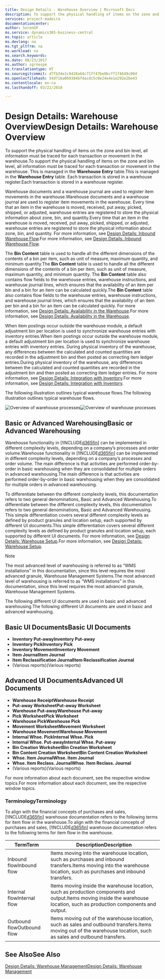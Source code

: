 ```yaml
---
title: Design Details - Warehouse Overview | Microsoft Docs
description: To support the physical handling of items on the zone and bin level, all information must be traced for each transaction or movement in the warehouse. This is managed in the **Warehouse Entry** table. Each transaction is stored in a warehouse register.
services: project-madeira
documentationcenter: 
author: SorenGP
ms.service: dynamics365-business-central
ms.topic: article
ms.devlang: na
ms.tgt_pltfrm: na
ms.workload: na
ms.search.keywords: 
ms.date: 08/23/2017
ms.author: sgroespe
ms.translationtype: HT
ms.sourcegitcommit: d7fb34e1c9428a64c71ff47be8bcff174649c00d
ms.openlocfilehash: 54d716a069384bf4acdc5c0e24e4e1e292e2be43
ms.contentlocale: en-ca
ms.lasthandoff: 03/22/2018

---
```

# <a name="design-details-warehouse-overview"></a><span data-ttu-id="04a86-105">Design Details: Warehouse Overview</span><span class="sxs-lookup"><span data-stu-id="04a86-105">Design Details: Warehouse Overview</span></span>
<span data-ttu-id="04a86-106">To support the physical handling of items on the zone and bin level, all information must be traced for each transaction or movement in the warehouse.</span><span class="sxs-lookup"><span data-stu-id="04a86-106">To support the physical handling of items on the zone and bin level, all information must be traced for each transaction or movement in the warehouse.</span></span> <span data-ttu-id="04a86-107">This is managed in the **Warehouse Entry** table.</span><span class="sxs-lookup"><span data-stu-id="04a86-107">This is managed in the **Warehouse Entry** table.</span></span> <span data-ttu-id="04a86-108">Each transaction is stored in a warehouse register.</span><span class="sxs-lookup"><span data-stu-id="04a86-108">Each transaction is stored in a warehouse register.</span></span>  

<span data-ttu-id="04a86-109">Warehouse documents and a warehouse journal are used to register item movements in the warehouse.</span><span class="sxs-lookup"><span data-stu-id="04a86-109">Warehouse documents and a warehouse journal are used to register item movements in the warehouse.</span></span> <span data-ttu-id="04a86-110">Every time that an item in the warehouse is moved, received, put away, picked, shipped, or adjusted, warehouse entries are registered to store the physical information about zone, bin, and quantity.</span><span class="sxs-lookup"><span data-stu-id="04a86-110">Every time that an item in the warehouse is moved, received, put away, picked, shipped, or adjusted, warehouse entries are registered to store the physical information about zone, bin, and quantity.</span></span> <span data-ttu-id="04a86-111">For more information, see [Design Details: Inbound Warehouse Flow](design-details-outbound-warehouse-flow.md).</span><span class="sxs-lookup"><span data-stu-id="04a86-111">For more information, see [Design Details: Inbound Warehouse Flow](design-details-outbound-warehouse-flow.md).</span></span>  

<span data-ttu-id="04a86-112">The **Bin Content** table is used to handle all the different dimensions of the contents of a bin per item, such as unit of measure, maximum quantity, and minimum quantity.</span><span class="sxs-lookup"><span data-stu-id="04a86-112">The **Bin Content** table is used to handle all the different dimensions of the contents of a bin per item, such as unit of measure, maximum quantity, and minimum quantity.</span></span> <span data-ttu-id="04a86-113">The **Bin Content** table also contains flow fields to the warehouse entries, warehouse instructions, and warehouse journal lines, which ensures that the availability of an item per bin and a bin for an item can be calculated quickly.</span><span class="sxs-lookup"><span data-stu-id="04a86-113">The **Bin Content** table also contains flow fields to the warehouse entries, warehouse instructions, and warehouse journal lines, which ensures that the availability of an item per bin and a bin for an item can be calculated quickly.</span></span> <span data-ttu-id="04a86-114">For more information, see [Design Details: Availability in the Warehouse](design-details-availability-in-the-warehouse.md).</span><span class="sxs-lookup"><span data-stu-id="04a86-114">For more information, see [Design Details: Availability in the Warehouse](design-details-availability-in-the-warehouse.md).</span></span>  

<span data-ttu-id="04a86-115">When item postings occur outside the warehouse module, a default adjustment bin per location is used to synchronize warehouse entries with inventory entries.</span><span class="sxs-lookup"><span data-stu-id="04a86-115">When item postings occur outside the warehouse module, a default adjustment bin per location is used to synchronize warehouse entries with inventory entries.</span></span> <span data-ttu-id="04a86-116">During physical inventory of the warehouse, any differences between the calculated and counted quantities are recorded in the adjustment bin and then posted as correcting item ledger entries.</span><span class="sxs-lookup"><span data-stu-id="04a86-116">During physical inventory of the warehouse, any differences between the calculated and counted quantities are recorded in the adjustment bin and then posted as correcting item ledger entries.</span></span> <span data-ttu-id="04a86-117">For more information, see [Design Details: Integration with Inventory](design-details-integration-with-inventory.md).</span><span class="sxs-lookup"><span data-stu-id="04a86-117">For more information, see [Design Details: Integration with Inventory](design-details-integration-with-inventory.md).</span></span>  

<span data-ttu-id="04a86-118">The following illustration outlines typical warehouse flows.</span><span class="sxs-lookup"><span data-stu-id="04a86-118">The following illustration outlines typical warehouse flows.</span></span>  

<span data-ttu-id="04a86-119">![Overview of warehouse processes](media/design_details_warehouse_management_overview.png "design_details_warehouse_management_overview")</span><span class="sxs-lookup"><span data-stu-id="04a86-119">![Overview of warehouse processes](media/design_details_warehouse_management_overview.png "design_details_warehouse_management_overview")</span></span>  

## <a name="basic-or-advanced-warehousing"></a><span data-ttu-id="04a86-120">Basic or Advanced Warehousing</span><span class="sxs-lookup"><span data-stu-id="04a86-120">Basic or Advanced Warehousing</span></span>  
<span data-ttu-id="04a86-121">Warehouse functionality in [!INCLUDE[d365fin](includes/d365fin_md.md)] can be implemented in different complexity levels, depending on a company’s processes and order volume.</span><span class="sxs-lookup"><span data-stu-id="04a86-121">Warehouse functionality in [!INCLUDE[d365fin](includes/d365fin_md.md)] can be implemented in different complexity levels, depending on a company’s processes and order volume.</span></span> <span data-ttu-id="04a86-122">The main difference is that activities are performed order-by-order in basic warehousing when they are consolidated for multiple orders in advanced warehousing.</span><span class="sxs-lookup"><span data-stu-id="04a86-122">The main difference is that activities are performed order-by-order in basic warehousing when they are consolidated for multiple orders in advanced warehousing.</span></span>  

 <span data-ttu-id="04a86-123">To differentiate between the different complexity levels, this documentation refers to two general denominations, Basic and Advanced Warehousing.</span><span class="sxs-lookup"><span data-stu-id="04a86-123">To differentiate between the different complexity levels, this documentation refers to two general denominations, Basic and Advanced Warehousing.</span></span> <span data-ttu-id="04a86-124">This simple differentiation covers several different complexity levels as defined by product granules and location setup, each supported by different UI documents.</span><span class="sxs-lookup"><span data-stu-id="04a86-124">This simple differentiation covers several different complexity levels as defined by product granules and location setup, each supported by different UI documents.</span></span> <span data-ttu-id="04a86-125">For more information, see [Design Details: Warehouse Setup](design-details-warehouse-setup.md).</span><span class="sxs-lookup"><span data-stu-id="04a86-125">For more information, see [Design Details: Warehouse Setup](design-details-warehouse-setup.md).</span></span>  

> [!NOTE]  
>  <span data-ttu-id="04a86-126">The most advanced level of warehousing is referred to as “WMS installations” in this documentation, since this level requires the most advanced granule, Warehouse Management Systems.</span><span class="sxs-lookup"><span data-stu-id="04a86-126">The most advanced level of warehousing is referred to as “WMS installations” in this documentation, since this level requires the most advanced granule, Warehouse Management Systems.</span></span>  

 <span data-ttu-id="04a86-127">The following different UI documents are used in basic and advanced warehousing.</span><span class="sxs-lookup"><span data-stu-id="04a86-127">The following different UI documents are used in basic and advanced warehousing.</span></span>  

## <a name="basic-ui-documents"></a><span data-ttu-id="04a86-128">Basic UI Documents</span><span class="sxs-lookup"><span data-stu-id="04a86-128">Basic UI Documents</span></span>  

-   <span data-ttu-id="04a86-129">**Inventory Put-away**</span><span class="sxs-lookup"><span data-stu-id="04a86-129">**Inventory Put-away**</span></span>  
-   <span data-ttu-id="04a86-130">**Inventory Pick**</span><span class="sxs-lookup"><span data-stu-id="04a86-130">**Inventory Pick**</span></span>  
-   <span data-ttu-id="04a86-131">**Inventory Movement**</span><span class="sxs-lookup"><span data-stu-id="04a86-131">**Inventory Movement**</span></span>  
-   <span data-ttu-id="04a86-132">**Item Journal**</span><span class="sxs-lookup"><span data-stu-id="04a86-132">**Item Journal**</span></span>  
-   <span data-ttu-id="04a86-133">**Item Reclassification Journal**</span><span class="sxs-lookup"><span data-stu-id="04a86-133">**Item Reclassification Journal**</span></span>  
-   <span data-ttu-id="04a86-134">(Various reports)</span><span class="sxs-lookup"><span data-stu-id="04a86-134">(Various reports)</span></span>  

## <a name="advanced-ui-documents"></a><span data-ttu-id="04a86-135">Advanced UI Documents</span><span class="sxs-lookup"><span data-stu-id="04a86-135">Advanced UI Documents</span></span>  

-   <span data-ttu-id="04a86-136">**Warehouse Receipt**</span><span class="sxs-lookup"><span data-stu-id="04a86-136">**Warehouse Receipt**</span></span>  
-   <span data-ttu-id="04a86-137">**Put-away Worksheet**</span><span class="sxs-lookup"><span data-stu-id="04a86-137">**Put-away Worksheet**</span></span>  
-   <span data-ttu-id="04a86-138">**Warehouse Put-away**</span><span class="sxs-lookup"><span data-stu-id="04a86-138">**Warehouse Put-away**</span></span>  
-   <span data-ttu-id="04a86-139">**Pick Worksheet**</span><span class="sxs-lookup"><span data-stu-id="04a86-139">**Pick Worksheet**</span></span>  
-   <span data-ttu-id="04a86-140">**Warehouse Pick**</span><span class="sxs-lookup"><span data-stu-id="04a86-140">**Warehouse Pick**</span></span>  
-   <span data-ttu-id="04a86-141">**Movement Worksheet**</span><span class="sxs-lookup"><span data-stu-id="04a86-141">**Movement Worksheet**</span></span>  
-   <span data-ttu-id="04a86-142">**Warehouse Movement**</span><span class="sxs-lookup"><span data-stu-id="04a86-142">**Warehouse Movement**</span></span>  
-   <span data-ttu-id="04a86-143">**Internal Whse. Pick**</span><span class="sxs-lookup"><span data-stu-id="04a86-143">**Internal Whse. Pick**</span></span>  
-   <span data-ttu-id="04a86-144">**Internal Whse. Put-away**</span><span class="sxs-lookup"><span data-stu-id="04a86-144">**Internal Whse. Put-away**</span></span>  
-   <span data-ttu-id="04a86-145">**Bin Creation Worksheet**</span><span class="sxs-lookup"><span data-stu-id="04a86-145">**Bin Creation Worksheet**</span></span>  
-   <span data-ttu-id="04a86-146">**Bin Content Creation Worksheet**</span><span class="sxs-lookup"><span data-stu-id="04a86-146">**Bin Content Creation Worksheet**</span></span>  
-   <span data-ttu-id="04a86-147">**Whse. Item Journal**</span><span class="sxs-lookup"><span data-stu-id="04a86-147">**Whse. Item Journal**</span></span>  
-   <span data-ttu-id="04a86-148">**Whse. Item Reclass. Journal**</span><span class="sxs-lookup"><span data-stu-id="04a86-148">**Whse. Item Reclass. Journal**</span></span>  
-   <span data-ttu-id="04a86-149">(Various reports)</span><span class="sxs-lookup"><span data-stu-id="04a86-149">(Various reports)</span></span>  

<span data-ttu-id="04a86-150">For more information about each document, see the respective window topics.</span><span class="sxs-lookup"><span data-stu-id="04a86-150">For more information about each document, see the respective window topics.</span></span>  

### <a name="terminology"></a><span data-ttu-id="04a86-151">Terminology</span><span class="sxs-lookup"><span data-stu-id="04a86-151">Terminology</span></span>  
<span data-ttu-id="04a86-152">To align with the financial concepts of purchases and sales, [!INCLUDE[d365fin](includes/d365fin_md.md)] warehouse documentation refers to the following terms for item flow in the warehouse.</span><span class="sxs-lookup"><span data-stu-id="04a86-152">To align with the financial concepts of purchases and sales, [!INCLUDE[d365fin](includes/d365fin_md.md)] warehouse documentation refers to the following terms for item flow in the warehouse.</span></span>  

|<span data-ttu-id="04a86-153">Term</span><span class="sxs-lookup"><span data-stu-id="04a86-153">Term</span></span>|<span data-ttu-id="04a86-154">Description</span><span class="sxs-lookup"><span data-stu-id="04a86-154">Description</span></span>|  
|----------|---------------------------------------|  
|<span data-ttu-id="04a86-155">Inbound flow</span><span class="sxs-lookup"><span data-stu-id="04a86-155">Inbound flow</span></span>|<span data-ttu-id="04a86-156">Items moving into the warehouse location, such as purchases and inbound transfers.</span><span class="sxs-lookup"><span data-stu-id="04a86-156">Items moving into the warehouse location, such as purchases and inbound transfers.</span></span>|  
|<span data-ttu-id="04a86-157">Internal flow</span><span class="sxs-lookup"><span data-stu-id="04a86-157">Internal flow</span></span>|<span data-ttu-id="04a86-158">Items moving inside the warehouse location, such as production components and output.</span><span class="sxs-lookup"><span data-stu-id="04a86-158">Items moving inside the warehouse location, such as production components and output.</span></span>|  
|<span data-ttu-id="04a86-159">Outbound flow</span><span class="sxs-lookup"><span data-stu-id="04a86-159">Outbound flow</span></span>|<span data-ttu-id="04a86-160">Items moving out of the warehouse location, such as sales and outbound transfers.</span><span class="sxs-lookup"><span data-stu-id="04a86-160">Items moving out of the warehouse location, such as sales and outbound transfers.</span></span>|  

## <a name="see-also"></a><span data-ttu-id="04a86-161">See Also</span><span class="sxs-lookup"><span data-stu-id="04a86-161">See Also</span></span>  
 [<span data-ttu-id="04a86-162">Design Details: Warehouse Management</span><span class="sxs-lookup"><span data-stu-id="04a86-162">Design Details: Warehouse Management</span></span>](design-details-warehouse-management.md)

